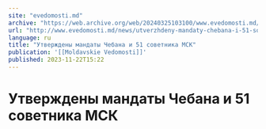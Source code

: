```yaml
---
site: "evedomosti.md"
archive: "https://web.archive.org/web/20240325103100/www.evedomosti.md/news/utverzhdeny-mandaty-chebana-i-51-sovetnika-msk"
url: "http://www.evedomosti.md/news/utverzhdeny-mandaty-chebana-i-51-sovetnika-msk"
language: ru
title: "Утверждены мандаты Чебана и 51 советника МСК"
publication: '[[Moldavskie Vedomosti]]'
published: 2023-11-22T15:22
---
```


# Утверждены мандаты Чебана и 51 советника МСК

